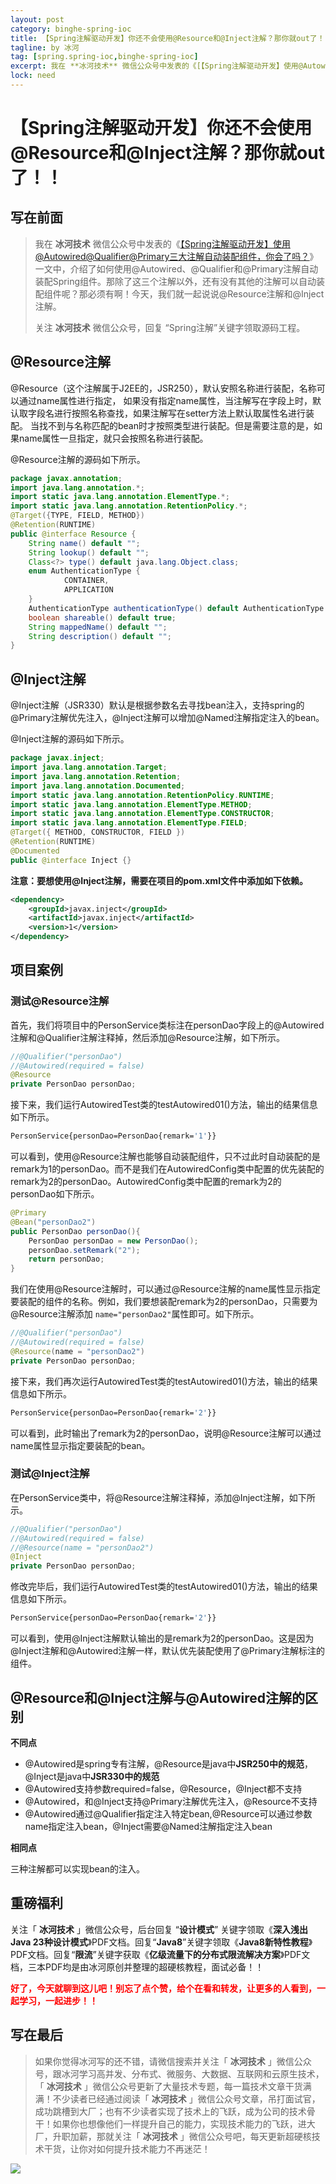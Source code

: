 ```yaml
---
layout: post
category: binghe-spring-ioc
title: 【Spring注解驱动开发】你还不会使用@Resource和@Inject注解？那你就out了！！
tagline: by 冰河
tag: [spring.spring-ioc,binghe-spring-ioc]
excerpt: 我在 **冰河技术** 微信公众号中发表的《[【Spring注解驱动开发】使用@Autowired@Qualifier@Primary三大注解自动装配组件，你会了吗？](https://mp.weixin.qq.com/s?__biz=Mzg3MzE1NTIzNA==&mid=2247486002&idx=1&sn=9e42ec6586363d6ab1e61beb14ee3322&chksm=cee515fff9929ce951a597f0cdb0bb04a615aef1287cac954645cdfd551518c0169350cd846e&token=1511192793&lang=zh_CN#rd)》一文中，介绍了如何使用@Autowired、@Qualifier和@Primary注解自动装配Spring组件。那除了这三个注解以外，还有没有其他的注解可以自动装配组件呢？那必须有啊！今天，我们就一起说说@Resource注解和@Inject注解。
lock: need
---
```


# 【Spring注解驱动开发】你还不会使用@Resource和@Inject注解？那你就out了！！

## 写在前面

> 我在 **冰河技术** 微信公众号中发表的《[【Spring注解驱动开发】使用@Autowired@Qualifier@Primary三大注解自动装配组件，你会了吗？](https://mp.weixin.qq.com/s?__biz=Mzg3MzE1NTIzNA==&mid=2247486002&idx=1&sn=9e42ec6586363d6ab1e61beb14ee3322&chksm=cee515fff9929ce951a597f0cdb0bb04a615aef1287cac954645cdfd551518c0169350cd846e&token=1511192793&lang=zh_CN#rd)》一文中，介绍了如何使用@Autowired、@Qualifier和@Primary注解自动装配Spring组件。那除了这三个注解以外，还有没有其他的注解可以自动装配组件呢？那必须有啊！今天，我们就一起说说@Resource注解和@Inject注解。
>
> 关注 **冰河技术** 微信公众号，回复 “Spring注解”关键字领取源码工程。

## @Resource注解

@Resource（这个注解属于J2EE的，JSR250），默认安照名称进行装配，名称可以通过name属性进行指定， 如果没有指定name属性，当注解写在字段上时，默认取字段名进行按照名称查找，如果注解写在setter方法上默认取属性名进行装配。 当找不到与名称匹配的bean时才按照类型进行装配。但是需要注意的是，如果name属性一旦指定，就只会按照名称进行装配。

@Resource注解的源码如下所示。

```java
package javax.annotation;
import java.lang.annotation.*;
import static java.lang.annotation.ElementType.*;
import static java.lang.annotation.RetentionPolicy.*;
@Target({TYPE, FIELD, METHOD})
@Retention(RUNTIME)
public @interface Resource {
    String name() default "";
    String lookup() default "";
    Class<?> type() default java.lang.Object.class;
    enum AuthenticationType {
            CONTAINER,
            APPLICATION
    }
    AuthenticationType authenticationType() default AuthenticationType.CONTAINER;
    boolean shareable() default true;
    String mappedName() default "";
    String description() default "";
}
```

## @Inject注解

@Inject注解（JSR330）默认是根据参数名去寻找bean注入，支持spring的@Primary注解优先注入，@Inject注解可以增加@Named注解指定注入的bean。

@Inject注解的源码如下所示。

```java
package javax.inject;
import java.lang.annotation.Target;
import java.lang.annotation.Retention;
import java.lang.annotation.Documented;
import static java.lang.annotation.RetentionPolicy.RUNTIME;
import static java.lang.annotation.ElementType.METHOD;
import static java.lang.annotation.ElementType.CONSTRUCTOR;
import static java.lang.annotation.ElementType.FIELD;
@Target({ METHOD, CONSTRUCTOR, FIELD })
@Retention(RUNTIME)
@Documented
public @interface Inject {}
```

**注意：要想使用@Inject注解，需要在项目的pom.xml文件中添加如下依赖。**

```xml
<dependency>
    <groupId>javax.inject</groupId>
    <artifactId>javax.inject</artifactId>
    <version>1</version>
</dependency>
```

## 项目案例

### 测试@Resource注解

首先，我们将项目中的PersonService类标注在personDao字段上的@Autowired注解和@Qualifier注解注释掉，然后添加@Resource注解，如下所示。

```java
//@Qualifier("personDao")
//@Autowired(required = false)
@Resource
private PersonDao personDao;
```

接下来，我们运行AutowiredTest类的testAutowired01()方法，输出的结果信息如下所示。

```bash
PersonService{personDao=PersonDao{remark='1'}}
```

可以看到，使用@Resource注解也能够自动装配组件，只不过此时自动装配的是remark为1的personDao。而不是我们在AutowiredConfig类中配置的优先装配的remark为2的personDao。AutowiredConfig类中配置的remark为2的personDao如下所示。

```java
@Primary
@Bean("personDao2")
public PersonDao personDao(){
    PersonDao personDao = new PersonDao();
    personDao.setRemark("2");
    return personDao;
}
```

我们在使用@Resource注解时，可以通过@Resource注解的name属性显示指定要装配的组件的名称。例如，我们要想装配remark为2的personDao，只需要为@Resource注解添加 `name="personDao2"`属性即可。如下所示。

```java
//@Qualifier("personDao")
//@Autowired(required = false)
@Resource(name = "personDao2")
private PersonDao personDao;
```

接下来，我们再次运行AutowiredTest类的testAutowired01()方法，输出的结果信息如下所示。

```bash
PersonService{personDao=PersonDao{remark='2'}}
```

可以看到，此时输出了remark为2的personDao，说明@Resource注解可以通过name属性显示指定要装配的bean。

### 测试@Inject注解

在PersonService类中，将@Resource注解注释掉，添加@Inject注解，如下所示。

```java
//@Qualifier("personDao")
//@Autowired(required = false)
//@Resource(name = "personDao2")
@Inject
private PersonDao personDao;
```

修改完毕后，我们运行AutowiredTest类的testAutowired01()方法，输出的结果信息如下所示。

```bash
PersonService{personDao=PersonDao{remark='2'}}
```

可以看到，使用@Inject注解默认输出的是remark为2的personDao。这是因为@Inject注解和@Autowired注解一样，默认优先装配使用了@Primary注解标注的组件。

## @Resource和@Inject注解与@Autowired注解的区别

**不同点**

* @Autowired是spring专有注解，@Resource是java中**JSR250中的规范**，@Inject是java中**JSR330中的规范**
* @Autowired支持参数required=false，@Resource，@Inject都不支持
* @Autowired，和@Inject支持@Primary注解优先注入，@Resource不支持
* @Autowired通过@Qualifier指定注入特定bean,@Resource可以通过参数name指定注入bean，@Inject需要@Named注解指定注入bean

**相同点**

三种注解都可以实现bean的注入。

## 重磅福利

关注「 **冰河技术** 」微信公众号，后台回复 “**设计模式**” 关键字领取《**深入浅出Java 23种设计模式**》PDF文档。回复“**Java8**”关键字领取《**Java8新特性教程**》PDF文档。回复“**限流**”关键字获取《**亿级流量下的分布式限流解决方案**》PDF文档，三本PDF均是由冰河原创并整理的超硬核教程，面试必备！！

<font color="#FF0000">**好了，今天就聊到这儿吧！别忘了点个赞，给个在看和转发，让更多的人看到，一起学习，一起进步！！**</font>

## 写在最后

> 如果你觉得冰河写的还不错，请微信搜索并关注「 **冰河技术** 」微信公众号，跟冰河学习高并发、分布式、微服务、大数据、互联网和云原生技术，「 **冰河技术** 」微信公众号更新了大量技术专题，每一篇技术文章干货满满！不少读者已经通过阅读「 **冰河技术** 」微信公众号文章，吊打面试官，成功跳槽到大厂；也有不少读者实现了技术上的飞跃，成为公司的技术骨干！如果你也想像他们一样提升自己的能力，实现技术能力的飞跃，进大厂，升职加薪，那就关注「 **冰河技术** 」微信公众号吧，每天更新超硬核技术干货，让你对如何提升技术能力不再迷茫！


![](https://img-blog.csdnimg.cn/20200906013715889.png)





